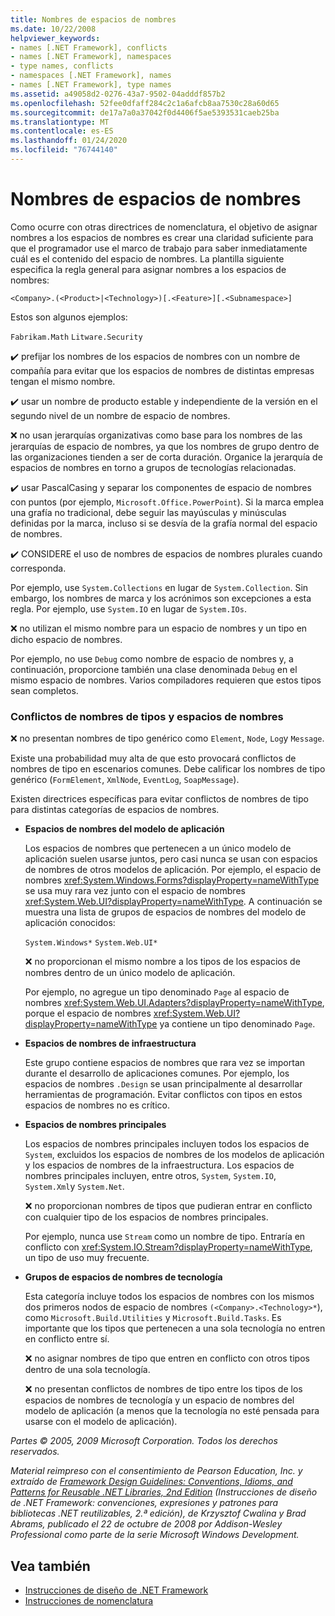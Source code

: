 ```yaml
---
title: Nombres de espacios de nombres
ms.date: 10/22/2008
helpviewer_keywords:
- names [.NET Framework], conflicts
- names [.NET Framework], namespaces
- type names, conflicts
- namespaces [.NET Framework], names
- names [.NET Framework], type names
ms.assetid: a49058d2-0276-43a7-9502-04adddf857b2
ms.openlocfilehash: 52fee0dfaff284c2c1a6afcb8aa7530c28a60d65
ms.sourcegitcommit: de17a7a0a37042f0d4406f5ae5393531caeb25ba
ms.translationtype: MT
ms.contentlocale: es-ES
ms.lasthandoff: 01/24/2020
ms.locfileid: "76744140"
---
```

# <a name="names-of-namespaces"></a>Nombres de espacios de nombres
Como ocurre con otras directrices de nomenclatura, el objetivo de asignar nombres a los espacios de nombres es crear una claridad suficiente para que el programador use el marco de trabajo para saber inmediatamente cuál es el contenido del espacio de nombres. La plantilla siguiente especifica la regla general para asignar nombres a los espacios de nombres:

 `<Company>.(<Product>|<Technology>)[.<Feature>][.<Subnamespace>]`

 Estos son algunos ejemplos:

 `Fabrikam.Math` `Litware.Security`

 ✔️ prefijar los nombres de los espacios de nombres con un nombre de compañía para evitar que los espacios de nombres de distintas empresas tengan el mismo nombre.

 ✔️ usar un nombre de producto estable y independiente de la versión en el segundo nivel de un nombre de espacio de nombres.

 ❌ no usan jerarquías organizativas como base para los nombres de las jerarquías de espacio de nombres, ya que los nombres de grupo dentro de las organizaciones tienden a ser de corta duración. Organice la jerarquía de espacios de nombres en torno a grupos de tecnologías relacionadas.

 ✔️ usar PascalCasing y separar los componentes de espacio de nombres con puntos (por ejemplo, `Microsoft.Office.PowerPoint`). Si la marca emplea una grafía no tradicional, debe seguir las mayúsculas y minúsculas definidas por la marca, incluso si se desvía de la grafía normal del espacio de nombres.

 ✔️ CONSIDERE el uso de nombres de espacios de nombres plurales cuando corresponda.

 Por ejemplo, use `System.Collections` en lugar de `System.Collection`. Sin embargo, los nombres de marca y los acrónimos son excepciones a esta regla. Por ejemplo, use `System.IO` en lugar de `System.IOs`.

 ❌ no utilizan el mismo nombre para un espacio de nombres y un tipo en dicho espacio de nombres.

 Por ejemplo, no use `Debug` como nombre de espacio de nombres y, a continuación, proporcione también una clase denominada `Debug` en el mismo espacio de nombres. Varios compiladores requieren que estos tipos sean completos.

### <a name="namespaces-and-type-name-conflicts"></a>Conflictos de nombres de tipos y espacios de nombres
 ❌ no presentan nombres de tipo genérico como `Element`, `Node`, `Log`y `Message`.

 Existe una probabilidad muy alta de que esto provocará conflictos de nombres de tipo en escenarios comunes. Debe calificar los nombres de tipo genérico (`FormElement`, `XmlNode`, `EventLog`, `SoapMessage`).

 Existen directrices específicas para evitar conflictos de nombres de tipo para distintas categorías de espacios de nombres.

- **Espacios de nombres del modelo de aplicación**

     Los espacios de nombres que pertenecen a un único modelo de aplicación suelen usarse juntos, pero casi nunca se usan con espacios de nombres de otros modelos de aplicación. Por ejemplo, el espacio de nombres <xref:System.Windows.Forms?displayProperty=nameWithType> se usa muy rara vez junto con el espacio de nombres <xref:System.Web.UI?displayProperty=nameWithType>. A continuación se muestra una lista de grupos de espacios de nombres del modelo de aplicación conocidos:

     `System.Windows*` `System.Web.UI*`

     ❌ no proporcionan el mismo nombre a los tipos de los espacios de nombres dentro de un único modelo de aplicación.

     Por ejemplo, no agregue un tipo denominado `Page` al espacio de nombres <xref:System.Web.UI.Adapters?displayProperty=nameWithType>, porque el espacio de nombres <xref:System.Web.UI?displayProperty=nameWithType> ya contiene un tipo denominado `Page`.

- **Espacios de nombres de infraestructura**

     Este grupo contiene espacios de nombres que rara vez se importan durante el desarrollo de aplicaciones comunes. Por ejemplo, los espacios de nombres `.Design` se usan principalmente al desarrollar herramientas de programación. Evitar conflictos con tipos en estos espacios de nombres no es crítico.

- **Espacios de nombres principales**

     Los espacios de nombres principales incluyen todos los espacios de `System`, excluidos los espacios de nombres de los modelos de aplicación y los espacios de nombres de la infraestructura. Los espacios de nombres principales incluyen, entre otros, `System`, `System.IO`, `System.Xml`y `System.Net`.

     ❌ no proporcionan nombres de tipos que pudieran entrar en conflicto con cualquier tipo de los espacios de nombres principales.

     Por ejemplo, nunca use `Stream` como un nombre de tipo. Entraría en conflicto con <xref:System.IO.Stream?displayProperty=nameWithType>, un tipo de uso muy frecuente.

- **Grupos de espacios de nombres de tecnología**

     Esta categoría incluye todos los espacios de nombres con los mismos dos primeros nodos de espacio de nombres `(<Company>.<Technology>*`), como `Microsoft.Build.Utilities` y `Microsoft.Build.Tasks`. Es importante que los tipos que pertenecen a una sola tecnología no entren en conflicto entre sí.

     ❌ no asignar nombres de tipo que entren en conflicto con otros tipos dentro de una sola tecnología.

     ❌ no presentan conflictos de nombres de tipo entre los tipos de los espacios de nombres de tecnología y un espacio de nombres del modelo de aplicación (a menos que la tecnología no esté pensada para usarse con el modelo de aplicación).

 *Partes © 2005, 2009 Microsoft Corporation. Todos los derechos reservados.*

 *Material reimpreso con el consentimiento de Pearson Education, Inc. y extraído de [Framework Design Guidelines: Conventions, Idioms, and Patterns for Reusable .NET Libraries, 2nd Edition](https://www.informit.com/store/framework-design-guidelines-conventions-idioms-and-9780321545619) (Instrucciones de diseño de .NET Framework: convenciones, expresiones y patrones para bibliotecas .NET reutilizables, 2.ª edición), de Krzysztof Cwalina y Brad Abrams, publicado el 22 de octubre de 2008 por Addison-Wesley Professional como parte de la serie Microsoft Windows Development.*

## <a name="see-also"></a>Vea también

- [Instrucciones de diseño de .NET Framework](../../../docs/standard/design-guidelines/index.md)
- [Instrucciones de nomenclatura](../../../docs/standard/design-guidelines/naming-guidelines.md)
